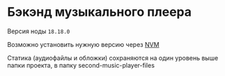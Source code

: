 # Бэкэнд музыкального плеера

Версия ноды `18.18.0`

Возможно установить нужную версию через [NVM](https://github.com/nvm-sh/nvm)

Статика (аудиофайлы и обложки) сохраняются на один уровень выше папки проекта, в папку second-music-player-files